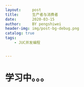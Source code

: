 ```yaml
---
layout:     post
title:      生产者与消费者
date:       2020-03-15
author:     BY pengshiwei
header-img: img/post-bg-debug.png
catalog: true
tags:
    - JUC并发编程


---
```


# **学习中。。。**

